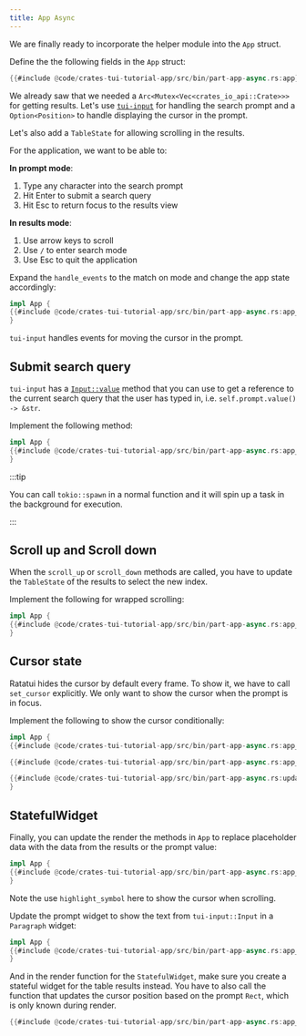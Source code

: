 ```yaml
---
title: App Async
---
```


We are finally ready to incorporate the helper module into the `App` struct.

Define the the following fields in the `App` struct:

```rust title="src/app.rs"
{{#include @code/crates-tui-tutorial-app/src/bin/part-app-async.rs:app}}
```

We already saw that we needed a `Arc<Mutex<Vec<crates_io_api::Crate>>>` for getting results. Let's
use [`tui-input`] for handling the search prompt and a `Option<Position>` to handle displaying the
cursor in the prompt.

[`tui-input`]: https://github.com/sayanarijit/tui-input

Let's also add a `TableState` for allowing scrolling in the results.

For the application, we want to be able to:

**In prompt mode**:

1. Type any character into the search prompt
2. Hit Enter to submit a search query
3. Hit Esc to return focus to the results view

**In results mode**:

1. Use arrow keys to scroll
2. Use `/` to enter search mode
3. Use Esc to quit the application

Expand the `handle_events` to the match on mode and change the app state accordingly:

```rust title="src/app.rs"
impl App {
{{#include @code/crates-tui-tutorial-app/src/bin/part-app-async.rs:app_handle_event}}
}
```

`tui-input` handles events for moving the cursor in the prompt.

## Submit search query

`tui-input` has a [`Input::value`] method that you can use to get a reference to the current search
query that the user has typed in, i.e. `self.prompt.value() -> &str`.

[`Input::value`]: https://docs.rs/tui-input/latest/tui_input/struct.Input.html#method.value

Implement the following method:

```rust title="src/app.rs"
impl App {
{{#include @code/crates-tui-tutorial-app/src/bin/part-app-async.rs:app_submit_search_query}}
}
```

:::tip

You can call `tokio::spawn` in a normal function and it will spin up a task in the background for
execution.

:::

## Scroll up and Scroll down

When the `scroll_up` or `scroll_down` methods are called, you have to update the `TableState` of the
results to select the new index.

Implement the following for wrapped scrolling:

```rust title="src/app.rs"
impl App {
{{#include @code/crates-tui-tutorial-app/src/bin/part-app-async.rs:app_scroll}}
}
```

## Cursor state

Ratatui hides the cursor by default every frame. To show it, we have to call `set_cursor`
explicitly. We only want to show the cursor when the prompt is in focus.

Implement the following to show the cursor conditionally:

```rust title="src/app.rs"
impl App {
{{#include @code/crates-tui-tutorial-app/src/bin/part-app-async.rs:app_draw}}

{{#include @code/crates-tui-tutorial-app/src/bin/part-app-async.rs:app_update_cursor}}

{{#include @code/crates-tui-tutorial-app/src/bin/part-app-async.rs:update_prompt_cursor_state}}
}
```

## StatefulWidget

Finally, you can update the render the methods in `App` to replace placeholder data with the data
from the results or the prompt value:

```rust title="src/app.rs"
impl App {
{{#include @code/crates-tui-tutorial-app/src/bin/part-app-async.rs:app_results_table_widget}}
}
```

Note the use `highlight_symbol` here to show the cursor when scrolling.

Update the prompt widget to show the text from `tui-input::Input` in a `Paragraph` widget:

```rust title="src/app.rs"
impl App {
{{#include @code/crates-tui-tutorial-app/src/bin/part-app-async.rs:app_prompt_widget}}
}
```

And in the render function for the `StatefulWidget`, make sure you create a stateful widget for the
table results instead. You have to also call the function that updates the cursor position based on
the prompt `Rect`, which is only known during render.

```rust title="src/app.rs"
{{#include @code/crates-tui-tutorial-app/src/bin/part-app-async.rs:app_statefulwidget}}
```
